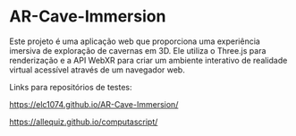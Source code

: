 # AR-Cave-Immersion
Este projeto é uma aplicação web que proporciona uma experiência imersiva de exploração de cavernas em 3D. Ele utiliza o Three.js para renderização e a API WebXR para criar um ambiente interativo de realidade virtual acessível através de um navegador web.

Links para repositórios de testes:

https://elc1074.github.io/AR-Cave-Immersion/

https://allequiz.github.io/computascript/
